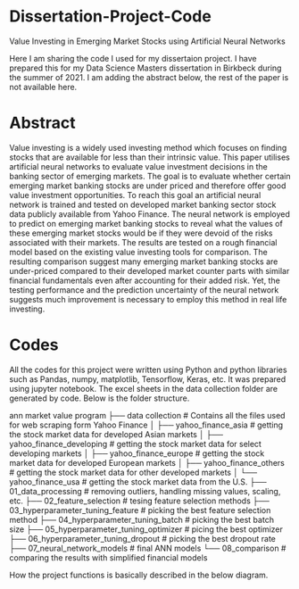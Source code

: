 # Dissertation-Project-Code
Value Investing in Emerging Market Stocks using Artificial Neural Networks

Here I am sharing the code I used for my dissertaion project.  I have prepared this for my Data Science Masters dissertation in Birkbeck during the summer of 2021.
I am adding the abstract below, the rest of the paper is not available here.

# Abstract

Value investing is a widely used investing method which focuses on finding stocks that are available for less than their intrinsic value. This paper utilises artificial neural networks to evaluate value investment decisions in the banking sector of emerging markets. The goal is to evaluate whether certain emerging market banking stocks are under priced and therefore offer good value investment opportunities. To reach this goal an artificial neural network is trained and tested on developed market banking sector stock data publicly available from Yahoo Finance. The neural network is employed to predict on emerging market banking stocks to reveal what the values of these emerging market stocks would be if they were devoid of the risks associated with their markets. The results are tested on a rough financial model based on the existing value investing tools for comparison. The resulting comparison suggest many emerging market banking stocks are under-priced compared to their developed market counter parts with similar financial fundamentals even after accounting for their added risk. Yet, the testing performance and the prediction uncertainty of the neural network suggests much improvement is necessary to employ this method in real life investing.

# Codes

All the codes for this project were written using Python and python libraries such as Pandas, numpy, matplotlib, Tensorflow, Keras, etc.  It was prepared using jupyter notebook.  The excel sheets in the data collection folder are generated by code.
Below is the folder structure.

ann market value program
├── data collection                           # Contains all the files used for web scraping form Yahoo Finance
│    ├── yahoo_finance_asia                   # getting the stock market data for developed Asian markets
│    ├── yahoo_finance_developing             # getting the stock market data for select developing markets
│    ├── yahoo_finance_europe                 # getting the stock market data for developed European markets
│    ├── yahoo_finance_others                 # getting the stock market data for other developed markets
│    └── yahoo_finance_usa                    # getting the stock market data from the U.S.
├── 01_data_processing                        # removing outliers, handling missing values, scaling, etc.
├── 02_feature_selection                      # tesing feature selection methods
├── 03_hyperparameter_tuning_feature          # picking the best feature selection method
├── 04_hyperparameter_tuning_batch            # picking the best batch size
├── 05_hyperparameter_tuning_optimizer        # picing the best optimizer
├── 06_hyperparameter_tuning_dropout          # picking the best dropout rate
├── 07_neural_network_models                  # final ANN models
└── 08_comparison                             # comparing the results with simplified financial models

How the project functions is basically described in the below diagram.












